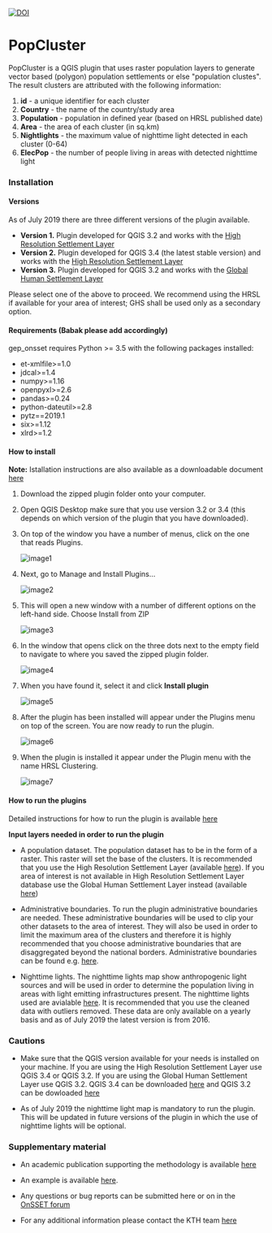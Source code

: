 [![DOI](https://zenodo.org/badge/197186462.svg)](https://zenodo.org/badge/latestdoi/197186462)

# PopCluster

PopCluster is a QGIS plugin that uses raster population layers to generate vector based (polygon) population settlements or else "population clustes". The result clusters are attributed with the following information:

1. **id** - a unique identifier for each cluster
2. **Country** - the name of the country/study area 
3. **Population** - population in defined year (based on HRSL published date)
4. **Area** - the area of each cluster (in sq.km)
5. **Nightlights** - the maximum value of nighttime light detected in each cluster (0-64)
6. **ElecPop** - the number of people living in areas with detected nighttime light

### Installation 

#### Versions
As of July 2019 there are three different versions of the plugin available. 

 * **Version 1.** Plugin developed for QGIS 3.2 and works with the [High Resolution Settlement Layer](https://data.humdata.org/organization/facebook?sort=metadata_modifieddesc&page=1&q=&ext_page_size=25#dataset-filter-start)
 * **Version 2.** Plugin developed for QGIS 3.4 (the latest stable version) and works with the [High Resolution Settlement Layer](https://data.humdata.org/organization/facebook?sort=metadata_modifieddesc&page=1&q=&ext_page_size=25#dataset-filter-start)
 * **Version 3.** Plugin developed for QGIS 3.2 and works with the [Global Human Settlement Layer](https://ghsl.jrc.ec.europa.eu/)

Please select one of the above to proceed. We recommend using the HRSL if available for your area of interest; GHS shall be used only as a secondary option.

#### Requirements (Babak please add accordingly)

gep_onsset requires Python >= 3.5 with the following packages installed:
- et-xmlfile>=1.0
- jdcal>=1.4
- numpy>=1.16
- openpyxl>=2.6
- pandas>=0.24
- python-dateutil>=2.8
- pytz==2019.1
- six>=1.12
- xlrd>=1.2

#### How to install

**Note:** Istallation instructions are also available as a downloadable document [here](Instructions/Installation%20of%20plugin.docx)

1.	Download the zipped plugin folder onto your computer.
2.	Open QGIS Desktop make sure that you use version 3.2 or 3.4 (this depends on which version of the plugin that you have downloaded). 
3.	On top of the window you have a number of menus, click on the one that reads Plugins.

	![image1](assets/installation/img/image1.jpg)

4.	Next, go to Manage and Install Plugins…

	![image2](assets/installation/img/image2.jpg)


5.	This will open a new window with a number of different options on the left-hand side. Choose Install from ZIP
 	
	![image3](assets/installation/img/image3.jpg)


6.	In the window that opens click on the three dots next to the empty field to navigate to where you saved the zipped plugin folder.
	
	![image4](assets/installation/img/image4.jpg)

7.	When you have found it, select it and click **Install plugin**
 	
	![image5](assets/installation/img/image5.jpg)

8.	After the plugin has been installed will appear under the Plugins menu on top of the screen. You are now ready to run the plugin.
	
	![image6](assets/installation/img/image6.jpg)

9.	When the plugin is installed it appear under the Plugin menu with the name HRSL Clustering.
	
	![image7](assets/installation/img/image7.jpg)
	

#### How to run the plugins

Detailed instructions for how to run the plugin is available [here](Instructions/How%20to%20run%20the%20clustering%20plugin.docx)

**Input layers needed in order to run the plugin** 

* A population dataset. The population dataset has to be in the form of a raster. This raster will set the base of the clusters. It is recommended that you use the High Resolution Settlement Layer (available [here](https://data.humdata.org/organization/facebook)). If you area of interest is not available in High Resolution Settlement Layer database use the Global Human Settlement Layer instead (available [here](https://ghsl.jrc.ec.europa.eu/))

* Administrative boundaries. To run the plugin administrative boundaries are needed. These administrative boundaries will be used to clip your other datasets to the area of interest. They will also be used in order to limit the maximum area of the clusters and therefore it is highly recommended that you choose administrative boundaries that are disaggregated beyond the national borders. Administrative boundaries can be found e.g. [here](https://gadm.org/).

* Nighttime lights. The nighttime lights map show anthropogenic light sources and will be used in order to determine the population living in areas with light emitting infrastructures present. The nighttime lights used are avialable [here](https://eogdata.mines.edu/download_dnb_composites.html). It is recommended that you use the cleaned data with outliers removed. These data are only available on a yearly basis and as of July 2019 the latest version is from 2016.


### Cautions

* Make sure that the QGIS version available for your needs is installed on your machine. If you are using the High Resolution Settlement Layer use QGIS 3.4 or QGIS 3.2. If you are using the Global Human Settlement Layer use QGIS 3.2. QGIS 3.4 can be downloaded [here](https://qgis.org/en/site/forusers/download.html) and QGIS 3.2 can be dowloaded [here](http://download.osgeo.org/qgis/)

* As of July 2019 the nighttime light map is mandatory to run the plugin. This will be updated in future versions of the plugin in which the use of nighttime lights will be optional.

### Supplementary material

* An academic publication supporting the methodology is available [here](https://www.mdpi.com/1996-1073/12/7/1395)

* An example is available [here](Equatorial%20Guinea%20example%20case).

* Any questions or bug reports can be submitted here or on in the [OnSSET forum](https://groups.google.com/forum/m/#!forum/onsset)

* For any additional information please contact the KTH team [here](http://www.onsset.org/contact--forum.html)
